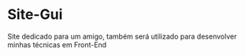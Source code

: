 # Site-Gui
Site dedicado para um amigo, também será utilizado para desenvolver minhas técnicas em Front-End
